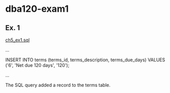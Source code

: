 # dba120-exam1

## Ex. 1
[ch5_ex1.sql](ch5_ex1.sql)

...

INSERT INTO
  terms (terms_id, terms_description, terms_due_days)
VALUES
  ('6', 'Net due 120 days', '120');
  
...

The SQL query added a record to the terms table.

